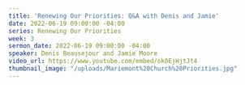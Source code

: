 ```yaml
---
title: 'Renewing Our Priorities: Q&A with Denis and Jamie'
date: 2022-06-19 09:00:00 -04:00
series: Renewing Our Priorities
week: 3
sermon_date: 2022-06-19 09:00:00 -04:00
speaker: Denis Beausejour and Jamie Moore
video_url: https://www.youtube.com/embed/ok0EjHjtJt4
thumbnail_image: "/uploads/Mariemont%20Church%20Priorities.jpg"
---
```


